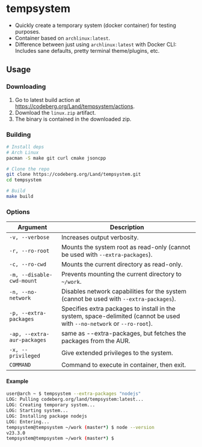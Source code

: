 # tempsystem
- Quickly create a temporary system (docker container) for testing purposes.
- Container based on `archlinux:latest`.
- Difference between just using `archlinux:latest` with Docker CLI: Includes sane defaults, pretty terminal theme/plugins, etc.

## Usage
### Downloading
1. Go to latest build action at https://codeberg.org/Land/tempsystem/actions.
2. Download the `linux.zip` artifact.
3. The binary is contained in the downloaded zip.

### Building
```sh
# Install deps
# Arch Linux
pacman -S make git curl cmake jsoncpp

# Clone the repo
git clone https://codeberg.org/Land/tempsystem.git
cd tempsystem

# Build
make build
```

### Options
| **Argument**            | **Description**                                                                                   |
|----------------------------|---------------------------------------------------------------------------------------------------|
| `-v, --verbose`             | Increases output verbosity.                                                                      |
| `-r, --ro-root`             | Mounts the system root as read-only (cannot be used with `--extra-packages`).                    |
| `-c, --ro-cwd`              | Mounts the current directory as read-only.                                                       |
| `-m, --disable-cwd-mount`   | Prevents mounting the current directory to `~/work`.                                            |
| `-n, --no-network`          | Disables network capabilities for the system (cannot be used with `--extra-packages`).            |
| `-p, --extra-packages`      | Specifies extra packages to install in the system, space-delimited (cannot be used with `--no-network` or `--ro-root`). |
| `-ap, --extra-aur-packages` | same as --extra-packages, but fetches the packages from the AUR. |
| `-x, --privileged` | Give extended privileges to the system. |
| `COMMAND` | Command to execute in container, then exit. |

#### Example
```sh
user@arch ~ $ tempsystem --extra-packages "nodejs"
LOG: Pulling codeberg.org/land/tempsystem:latest...
LOG: Creating temporary system...
LOG: Starting system...
LOG: Installing package nodejs
LOG: Entering...
tempsystem@tempsystem ~/work (master*) $ node --version
v23.3.0
tempsystem@tempsystem ~/work (master*) $ 
```